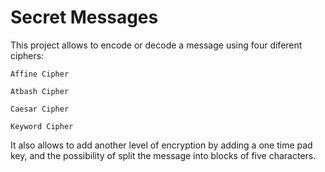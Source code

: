 # Secret Messages

This project allows to encode or decode a message using four diferent ciphers:

`Affine Cipher`

`Atbash Cipher`

`Caesar Cipher`

`Keyword Cipher`

It also allows to add another level of encryption by adding a one time pad key, and the possibility of split the message into blocks of five characters.